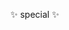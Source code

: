 ✨ special ✨

<!---
Nomiyasha/Nomiyasha is a ✨ special ✨ repository because its `README.md` (this file) appears on your GitHub profile.
You can click the Preview link to take a look at your changes.
--->
